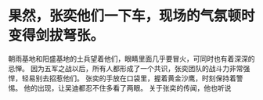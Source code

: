 # 果然，张奕他们一下车，现场的气氛顿时变得剑拔弩张。
朝雨基地和阳盛基地的土兵望着他们，眼睛里面几乎要冒火，可同时也有着深深的忌惮。
因为五军之战以后，所有人都形成了一个共识，张奕团队的战斗力非常强悍，轻易别去招惹他们。
张奕的手放在口袋里，握着黄金沙鹰，时刻保持着警惕。
他的出现，让吴迪都忍不住多看了两眼。
关于张奕的传闻，他也听说

